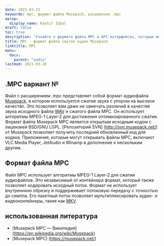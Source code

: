 ```yaml
---
date: 2021-03-21
keywords: mpc, формат файла Musepack, расширение .mpc
автор:
  display_name: Kashif Iqbal
draft: false
toc: true
description: "Узнайте о формате файла MPC и API-интерфейсах, которые могут создавать и открывать файлы MPC."
title: MPC - формат файла сжатия аудио Musepack
linktitle: MPC
menu:
  docs:
    parent: "audio"
lastmod: 2021-03-28
---
```


## .MPC вариант №

Файл с расширением .mpc представляет собой формат аудиофайла [Musepack](https://musepack.net/), в котором используется сжатие звука с упором на высокое качество. Это позволяет вам даже не замечать различий в качестве звука исходного файла [WAV](/ru/audio/wav/) и сжатого файла MPC. Он использует алгоритмы MPEG-1 Layer-2 для достижения оптимизированного сжатия. Формат файла Musepack MPC является открытым исходным кодом с лицензией BSD/GNU LGPL. [Репозиторий SVN] (http://svn.musepack.net/) от Musepack позволяет получить последний обновленный код для кодека. Приложения, которые могут открывать файлы MPC, включают VLC Media Player, JetAudio и Winamp в дополнение к нескольким другим.

## Формат файла MPC

Файл MPC использует алгоритмы MPEG-1 Layer-2 для сжатия аудиофайлов. Это независимый от контейнера формат, который также позволяет кодировать исходный поток. Формат не использует внутреннюю обрезку и поддерживает потоковую передачу с точностью до семпла. Его пакетный поток позволяет мультиплексировать аудио- и видеоконтейнеры, такие как [MKV](/ru/video/mkv/).

## использованная литература

* [Musepack MPC — Википедия] (https://en.wikipedia.org/wiki/Musepack)
* [Musepack MPC] (https://musepack.net/)

